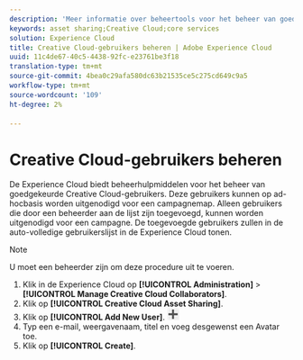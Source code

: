 ```yaml
---
description: 'Meer informatie over beheertools voor het beheer van goedgekeurde Creative Cloud-gebruikers in Experience Cloud. '
keywords: asset sharing;Creative Cloud;core services
solution: Experience Cloud
title: Creative Cloud-gebruikers beheren | Adobe Experience Cloud
uuid: 11c4de67-40c5-4438-92fc-e23761be3f18
translation-type: tm+mt
source-git-commit: 4bea0c29afa580dc63b21535ce5c275cd649c9a5
workflow-type: tm+mt
source-wordcount: '109'
ht-degree: 2%

---
```



# Creative Cloud-gebruikers beheren

De Experience Cloud biedt beheerhulpmiddelen voor het beheer van goedgekeurde Creative Cloud-gebruikers. Deze gebruikers kunnen op ad-hocbasis worden uitgenodigd voor een campagnemap. Alleen gebruikers die door een beheerder aan de lijst zijn toegevoegd, kunnen worden uitgenodigd voor een campagne. De toegevoegde gebruikers zullen in de auto-volledige gebruikerslijst in de Experience Cloud tonen.

>[!NOTE]
>
>U moet een beheerder zijn om deze procedure uit te voeren.

1. Klik in de Experience Cloud op **[!UICONTROL Administration]** > **[!UICONTROL Manage Creative Cloud Collaborators]**.
1. Klik op **[!UICONTROL Creative Cloud Asset Sharing]**.
1. Klik op **[!UICONTROL Add New User]**.  ![](assets/mac_add_icon.png)
1. Typ een e-mail, weergavenaam, titel en voeg desgewenst een Avatar toe.
1. Klik op **[!UICONTROL Create]**.
